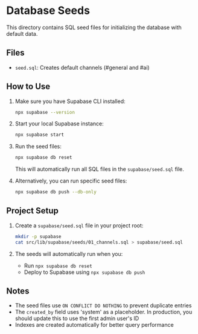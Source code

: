 # Database Seeds

This directory contains SQL seed files for initializing the database with default data.

## Files

- `seed.sql`: Creates default channels (#general and #ai)

## How to Use

1. Make sure you have Supabase CLI installed:
   ```bash
   npx supabase --version
   ```

2. Start your local Supabase instance:
   ```bash
   npx supabase start
   ```

3. Run the seed files:
   ```bash
   npx supabase db reset
   ```
   This will automatically run all SQL files in the `supabase/seed.sql` file.

4. Alternatively, you can run specific seed files:
   ```bash
   npx supabase db push --db-only
   ```

## Project Setup

1. Create a `supabase/seed.sql` file in your project root:
   ```bash
   mkdir -p supabase
   cat src/lib/supabase/seeds/01_channels.sql > supabase/seed.sql
   ```

2. The seeds will automatically run when you:
   - Run `npx supabase db reset`
   - Deploy to Supabase using `npx supabase db push`

## Notes

- The seed files use `ON CONFLICT DO NOTHING` to prevent duplicate entries
- The `created_by` field uses 'system' as a placeholder. In production, you should update this to use the first admin user's ID
- Indexes are created automatically for better query performance

